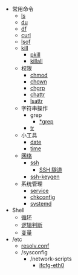* 常用命令
    * [ls](command/ls.md)
    * [du](command/du.md)
    * [df](command/df.md)
    * [curl](command/curl.md)
    * [lsof](command/lsof.md)
    * [kill](command/kill/kill.md)
        * [pkill](command/kill/pkill.md)
        * [killall](command/kill/killall.md)
    * 权限
        * [chmod](command/auth/chmod.md)
        * [chown](command/auth/chown.md)
        * [chgrp](command/auth/chgrp.md)
        * [chattr](command/auth/chattr.md)
        * [lsattr](command/auth/lsattr.md)
    * 字符串操作
        * grep
            * [*grep](command/_grep.md)
        * [tr](command/tr.md)
    * 小工具
        * [date](command/tools/date.md)
        * [time](command/tools/time.md)
    * [网络](command/network/index.md)
        * [ssh](command/network/ssh.md)
            * [SSH 隧道](command/network/ssh/turnnel.md)
        * [ssh-keygen](command/network/ssh-keygen.md)
    * 系统管理
        * [service](command/system/service.md)
        * [chkconfig](command/system/chkconfig.md)
        * [systemd](command/system/systemd.md)
* Shell
    * [循环](shell/foreach.md)
    * [逻辑判断](shell/if.md)
    * [变量](shell/var.md)
* /etc
    * [resolv.conf](etc/resolv.conf.md)
    * /sysconfig
        * /network-scripts
            * [ifcfg-eth0](etc/sysconfig/network-scripts/ifcfg-eth0.md)
